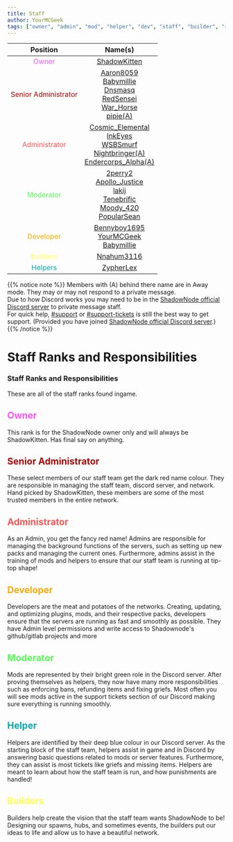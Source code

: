 ```yaml
---
title: Staff
author: YourMCGeek
tags: ["owner", "admin", "mod", "helper", "dev", "staff", "builder", "ranks"]
---
```

<!-- We ask that you refrain from editing this file as a community member. If you notice that a staff member is no longer at their rank mentioned in this file, please let us know in the Support Channel and it'll be updated. Thank you for understanding. --> 
<center>

| Position |          Name(s)         |
|:--------:|:------------------------:|
| <span style="color: #FF55FF">Owner</span>  |       [ShadowKitten](http://discordapp.com/users/106221569897922560)       |
| <span style="color: #AA0000">Senior Administrator</span> |  [Aaron8059](http://discordapp.com/users/244215942114967553) <br>  [Babymillie](http://discordapp.com/users/150809903089451008) <br>  [Dnsmasq](http://discordapp.com/users/220218217145171969) <br>  [RedSensei](http://discordapp.com/users/318557661081632768) <br>  [War_Horse](http://discordapp.com/users/675429391513419816) <br> [pipie(A)](http://discordapp.com/users/104993532896350208) |
| <span style="color: #FF5555">Administrator</span>    |  [Cosmic_Elemental](http://discordapp.com/users/356530058908925965) <br>  [InkEyes](http://discordapp.com/users/147137133495189505) <br>  [WSBSmurf](http://discordapp.com/users/108203158211162112) <br> [Nightbringer(A)](http://discordapp.com/users/285842895439790081) <br> [Endercorps_Alpha(A)](http://discordapp.com/users/142748655294742528) |
| <span style="color: #55FF55">Moderator</span>      |  [2perry2](http://discordapp.com/users/127548657103798272) <br>  [Apollo_Justice](http://discordapp.com/users/207206527214419968) <br>  [lakij](http://discordapp.com/users/276054059780407296) <br>  [Tenebrific](http://discordapp.com/users/160910492439805952) <br> [Moody_420](http://discordapp.com/users/262778042760298497) <br> [PopularSean](http://discordapp.com/users/240924570809270273) |
| <span style="color: #FFAA00">Developer</span>      |  [Bennyboy1695](http://discordapp.com/users/97995963137802240) <br>  [YourMCGeek](http://discordapp.com/users/102762443767287808) <br> [Babymillie](http://discordapp.com/users/150809903089451008) |
| <span style="color: #FFFF55">Builders</span>  |  [Nnahum3116](http://discordapp.com/users/626853392848781331) |
| <span style="color: #00AAAA">Helpers</span> | [ZypherLex](http://discordapp.com/users/406171848938881026) |

</center>

{{% notice note %}}
Members with (A) behind there name are in Away mode. They may or may not respond to a private message.\
Due to how Discord works you may need to be in the [ShadowNode official Discord server](../../wiki/commands/#discord) to private message staff.\
For quick help, [#support](https://discordapp.com/channels/124188711603798016/379181828302700547) or [#support-tickets](https://discordapp.com/channels/124188711603798016/379180312871043073) is still the best way to get support. (Provided you have joined [ShadowNode official Discord server](../../wiki/commands/#discord).)
{{% /notice %}}

# Staff Ranks and Responsibilities
### Staff Ranks and Responsibilities
These are all of the staff ranks found ingame.

## <span style="color: #FF55FF">Owner</span>
This rank is for the ShadowNode owner only and will always be ShadowKitten. Has final say on anything.

## <span style="color: #AA0000">Senior Administrator</span>
These select members of our staff team get the dark red name colour. They are responsible in managing the staff team, discord server, and network. Hand picked by ShadowKitten, these members are some of the most trusted members in the entire network.

## <span style="color: #FF5555">Administrator</span>
As an Admin, you get the fancy red name! Admins are responsible for managing the background functions of the servers, such as setting up new packs and managing the current ones. Furthermore, admins assist in the training of mods and helpers to ensure that our staff team is running at tip-top shape!

## <span style="color: #FFAA00">Developer</span>
Developers are the meat and potatoes of the networks. Creating, updating, and optimizing plugins, mods, and their respective packs, developers ensure that the servers are running as fast and smoothly as possible. They have Admin level permissions and write access to Shadownode's github/gitlab projects and more

## <span style="color: #55FF55">Moderator</span>
Mods are represented by their bright green role in the Discord server. After proving themselves as helpers, they now have many more responsibilities such as enforcing bans, refunding items and fixing griefs. Most often you will see mods active in the support tickets section of our Discord making sure everything is running smoothly. 

## <span style="color: #00AAAA">Helper</span>
Helpers are identified by their deep blue colour in our Discord server. As the starting block of the staff team, helpers assist in game and in Discord by answering basic questions related to mods or server features. Furthermore, they can assist is most tickets like griefs and missing items. Helpers are meant to learn about how the staff team is run, and how punishments are handled!

## <span style="color: #FFFF55">Builders</span>
Builders help create the vision that the staff team wants ShadowNode to be! Designing our spawns, hubs, and sometimes events, the builders put our ideas to life and allow us to have a beautiful network.
